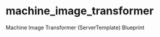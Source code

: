 machine_image_transformer
=========================

Machine Image Transformer (ServerTemplate) Blueprint